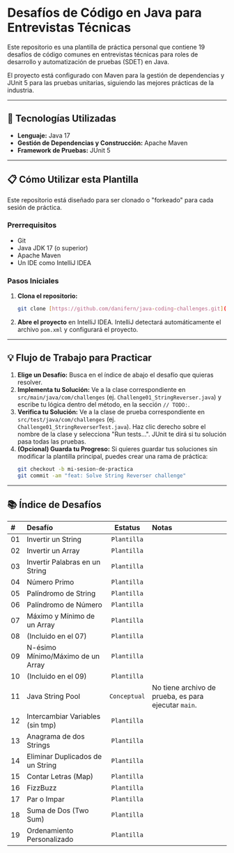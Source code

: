 # Desafíos de Código en Java para Entrevistas Técnicas

Este repositorio es una plantilla de práctica personal que contiene 19 desafíos de código comunes en entrevistas técnicas para roles de desarrollo y automatización de pruebas (SDET) en Java.

El proyecto está configurado con Maven para la gestión de dependencias y JUnit 5 para las pruebas unitarias, siguiendo las mejores prácticas de la industria.

---

## 🚀 Tecnologías Utilizadas
* **Lenguaje:** Java 17
* **Gestión de Dependencias y Construcción:** Apache Maven
* **Framework de Pruebas:** JUnit 5

---

## 📋 Cómo Utilizar esta Plantilla

Este repositorio está diseñado para ser clonado o "forkeado" para cada sesión de práctica.

### **Prerrequisitos**
* Git
* Java JDK 17 (o superior)
* Apache Maven
* Un IDE como IntelliJ IDEA

### **Pasos Iniciales**
1.  **Clona el repositorio:**
    ```bash
    git clone [https://github.com/danifern/java-coding-challenges.git](https://github.com/danifern/java-coding-challenges.git)
    ```
2.  **Abre el proyecto** en IntelliJ IDEA. IntelliJ detectará automáticamente el archivo `pom.xml` y configurará el proyecto.

---

## 💡 Flujo de Trabajo para Practicar
1.  **Elige un Desafío:** Busca en el índice de abajo el desafío que quieras resolver.
2.  **Implementa tu Solución:** Ve a la clase correspondiente en `src/main/java/com/challenges` (ej. `Challenge01_StringReverser.java`) y escribe tu lógica dentro del método, en la sección `// TODO:`.
3.  **Verifica tu Solución:** Ve a la clase de prueba correspondiente en `src/test/java/com/challenges` (ej. `Challenge01_StringReverserTest.java`). Haz clic derecho sobre el nombre de la clase y selecciona "Run tests...". JUnit te dirá si tu solución pasa todas las pruebas.
4.  **(Opcional) Guarda tu Progreso:** Si quieres guardar tus soluciones sin modificar la plantilla principal, puedes crear una rama de práctica:
    ```bash
    git checkout -b mi-sesion-de-practica
    git commit -am "feat: Solve String Reverser challenge"
    ```

---

## 📚 Índice de Desafíos

| #  | Desafío                           | Estatus      | Notas                                        |
|:---|:----------------------------------|:------------:|:---------------------------------------------|
| 01 | Invertir un String                | `Plantilla`  |                                              |
| 02 | Invertir un Array                 | `Plantilla`  |                                              |
| 03 | Invertir Palabras en un String    | `Plantilla`  |                                              |
| 04 | Número Primo                      | `Plantilla`  |                                              |
| 05 | Palíndromo de String              | `Plantilla`  |                                              |
| 06 | Palíndromo de Número              | `Plantilla`  |                                              |
| 07 | Máximo y Mínimo de un Array       | `Plantilla`  |                                              |
| 08 | (Incluido en el 07)               | `Plantilla`  |                                              |
| 09 | N-ésimo Mínimo/Máximo de un Array | `Plantilla`  |                                              |
| 10 | (Incluido en el 09)               | `Plantilla`  |                                              |
| 11 | Java String Pool                  | `Conceptual` | No tiene archivo de prueba, es para ejecutar `main`. |
| 12 | Intercambiar Variables (sin tmp)  | `Plantilla`  |                                              |
| 13 | Anagrama de dos Strings           | `Plantilla`  |                                              |
| 14 | Eliminar Duplicados de un String  | `Plantilla`  |                                              |
| 15 | Contar Letras (Map)               | `Plantilla`  |                                              |
| 16 | FizzBuzz                          | `Plantilla`  |                                              |
| 17 | Par o Impar                       | `Plantilla`  |                                              |
| 18 | Suma de Dos (Two Sum)             | `Plantilla`  |                                              |
| 19 | Ordenamiento Personalizado        | `Plantilla`  |                                              |